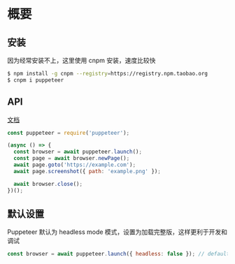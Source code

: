 # 概要

## 安装

因为经常安装不上，这里使用 cnpm 安装，速度比较快

```bash
$ npm install -g cnpm --registry=https://registry.npm.taobao.org
$ cnpm i puppeteer
```

## API

[文档](https://github.com/GoogleChrome/puppeteer/blob/v2.0.0/docs/api.md#puppeteer-api-v200)

```js
const puppeteer = require('puppeteer');

(async () => {
  const browser = await puppeteer.launch();
  const page = await browser.newPage();
  await page.goto('https://example.com');
  await page.screenshot({ path: 'example.png' });

  await browser.close();
})();
```

## 默认设置

Puppeteer 默认为 headless mode 模式，设置为加载完整版，这样更利于开发和调试

```js
const browser = await puppeteer.launch({ headless: false }); // default is true
```
